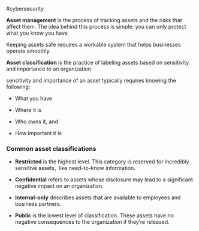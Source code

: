 #cybersecurity 

**Asset management** is the process of tracking assets and the risks that affect them. The idea behind this process is simple: you can only protect what you know you have

Keeping assets safe requires a workable system that helps businesses operate smoothly.

**Asset classification** is the practice of labeling assets based on sensitivity and importance to an organization

sensitivity and importance of an asset typically requires knowing the following:

- What you have
    
- Where it is
    
- Who owns it, and
    
- How important it is

### Common asset classifications

- **Restricted** is the highest level. This category is reserved for incredibly sensitive assets,  like need-to-know information.
    
- **Confidential** refers to assets whose disclosure may lead to a significant negative impact on an organization.
    
- **Internal-only** describes assets that are available to employees and business partners.
    
- **Public** is the lowest level of classification. These assets have no negative consequences to the organization if they’re released.


